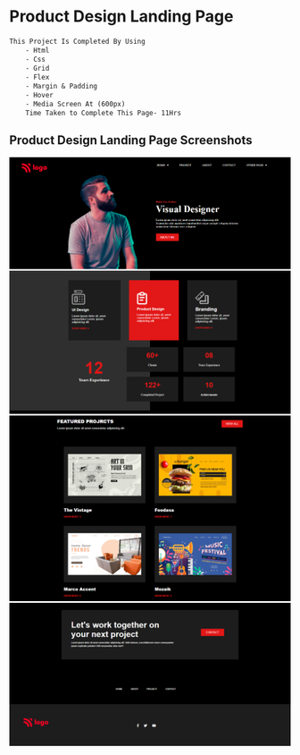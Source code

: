 # Product Design Landing Page
    This Project Is Completed By Using
        - Html
        - Css
        - Grid
        - Flex
        - Margin & Padding
        - Hover
        - Media Screen At (600px)
        Time Taken to Complete This Page- 11Hrs
## Product Design Landing Page Screenshots
![Screenshot](./Screenshots/Product%20Design%20Landing%20Page%2001.png)
![Screenshot](./Screenshots/Product%20Design%20Landing%20Page%2002.png)
![Screenshot](./Screenshots/Product%20Design%20Landing%20Page%2003.png)
![Screenshot](./Screenshots/Product%20Design%20Landing%20Page%2004.png)